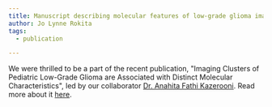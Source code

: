 ```yaml
---
title: Manuscript describing molecular features of low-grade glioma imaging clusters published! 
author: Jo Lynne Rokita
tags:
  - publication

---
```


We were thrilled to be a part of the recent publication, "Imaging Clusters of Pediatric Low-Grade Glioma are Associated with Distinct Molecular Characteristics", led by our collaborator [Dr. Anahita Fathi Kazerooni](https://d3b.center/team-members/anahita-fathi-kazerooni/). Read more about it [here](https://pubmed.ncbi.nlm.nih.gov/39952665/). 


